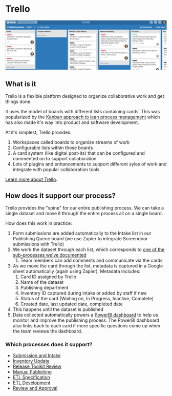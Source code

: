 # Trello

![Screenshot of Trello board showing how our publishing phases are mapped onto a kanban board](/assets/trello_screen.png)

## What is it

Trello is a flexible platform designed to organize collaborative work and get things done.

It uses the model of boards with different lists containing cards. This was popularized by the [Kanban approach to lean process management](https://en.wikipedia.org/wiki/Kanban) which has also made it's way into product and software development.

At it's simplest, Trello provides:

1. Workspaces called boards to organize streams of work
2. Configurable lists within those boards
3. A card system \(like digital post-its\) that can be configured and commented on to support collaboration
4. Lots of plugins and enhancements to support different syles of work and integrate with popular collaboration tools

[Learn more about Trello](https://www.trello.com/).

## How does it support our process?

Trello provides the "spine" for our entire publishing process. We can take a single dataset and move it through the entire process all on a single board.

How does this work in practice:

1. Form submissions are added automatically to the Intake list in our Publishing Queue board \(we use Zapier to integrate Screendoor submissions with Trello\)
2. We work the dataset through each list, which corresponds to [one of the sub-processes we've documented](/0_publishing_process_overview/README.md)
   1. Team members can add comments and communicate via the cards
3. As we move the card through the list, metadata is captured in a Google sheet automatically \(again using Zapier\). Metadata includes:
   1. Card ID assigned by Trello
   2. Name of the dataset
   3. Publishing department
   4. Inventory ID captured during intake or added by staff if new
   5. Status of the card \(Waiting on, In Progress, Inactive, Complete\)
   6. Created date, last updated date, completed date
4. This happens until the dataset is published
5. Data collected automatically powers a [PowerBI dashboard](/technology/powerbi.md) to help us monitor and improve the publishing process. The PowerBI dashboard also links back to each card if more specific questions come up when the team reviews the dashboard.

### Which processes does it support?

* [Submission and Intake](1_submission/README.md)
* [Inventory Update](2_inventory/README.md)
* [Release Toolkit Review](3_release_toolkit_review/README.md)
* [Manual Publishing](4_manual_publishing/README.md)
* [ETL Specification](5_etl_specification/README.md)
* [ETL Development](6_etl_development/README.md)
* [Review and Approval](7_review_and_approval/README.md)



